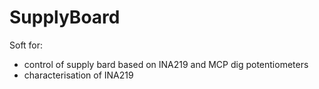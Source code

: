 # SupplyBoard
Soft for:
- control of supply bard based on INA219 and MCP dig potentiometers
- characterisation of INA219
